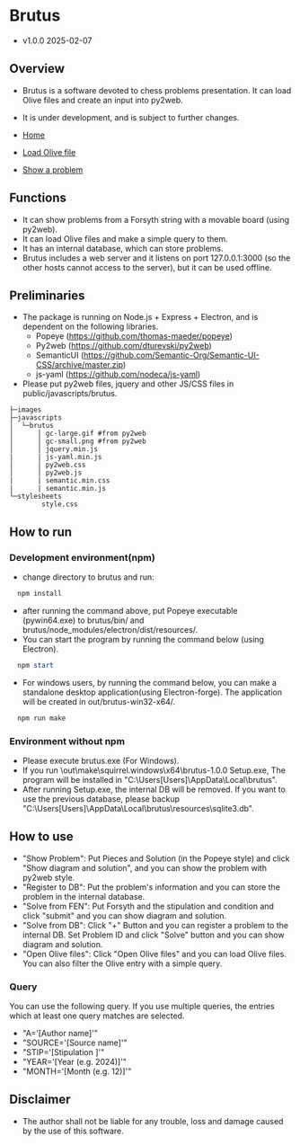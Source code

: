 # Brutus
 - v1.0.0 2025-02-07

## Overview
 - Brutus is a software devoted to chess problems presentation. It can load Olive files and create an input into py2web.
 - It is under development, and is subject to further changes.

 - [Home](README_imgs/ss1.png)
 - [Load Olive file](README_imgs/ss2.png)
 - [Show a problem](README_imgs/ss3.png)

## Functions
 - It can show problems from a Forsyth string with a movable board (using py2web).
 - It can load Olive files and make a simple query to them.
 - It has an internal database, which can store problems.
 - Brutus includes a web server and it listens on port 127.0.0.1:3000 (so the other hosts cannot access to the server), but it can be used offline.

## Preliminaries
 - The package is running on Node.js + Express + Electron, and is dependent on the following libraries.
   + Popeye (https://github.com/thomas-maeder/popeye)
   + Py2web (https://github.com/dturevski/py2web)
   + SemanticUI (https://github.com/Semantic-Org/Semantic-UI-CSS/archive/master.zip)
   + js-yaml (https://github.com/nodeca/js-yaml)
 - Please put py2web files, jquery and other JS/CSS files in public/javascripts/brutus.
```
├─images
├─javascripts
│  └─brutus
│      │ gc-large.gif #from py2web
│      │ gc-small.png #from py2web
│      │ jquery.min.js 
|      | js-yaml.min.js
│      │ py2web.css
│      │ py2web.js
|      | semantic.min.css
|      | semantic.min.js
└─stylesheets
        style.css
```

## How to run
### Development environment(npm)
 - change directory to brutus and run:
 ```powershell
   npm install
 ``` 

 - after running the command above, put Popeye executable (pywin64.exe) to brutus/bin/ and brutus/node_modules/electron/dist/resources/.
 - You can start the program by running the command below (using Electron).
 ```powershell
   npm start
 ```

- For windows users, by running the command below, you can make a standalone desktop application(using Electron-forge).
  The application will be created in out/brutus-win32-x64/. 
 ```powershell
   npm run make
 ```

### Environment without npm
- Please execute brutus.exe (For Windows).
- If you run \out\make\squirrel.windows\x64\brutus-1.0.0 Setup.exe, The program will be installed in "C:\Users\[Users]\AppData\Local\brutus".
- After running Setup.exe, the internal DB will be removed. If you want to use the previous database, please backup "C:\Users\[Users]\AppData\Local\brutus\resources\sqlite3.db".

## How to use
- "Show Problem": Put Pieces and Solution (in the Popeye style) and click "Show diagram and solution", and you can show the problem with py2web style.
- "Register to DB": Put the problem's information and you can store the problem in the internal database.
- "Solve from FEN": Put Forsyth and the stipulation and condition and click "submit" and you can show diagram and solution.
- "Solve from DB": Click "+" Button and you can register a problem to the internal DB. Set Problem ID and click "Solve" button and you can show diagram and solution.
- "Open Olive files": Click "Open Olive files" and you can load Olive files. You can also filter the Olive entry with a simple query.

### Query
You can use the following query. If you use multiple queries, the entries which at least one query matches are selected.
- "A='[Author name]'"
- "SOURCE='[Source name]'"
- "STIP='[Stipulation ]'"
- "YEAR='[Year (e.g. 2024)]'"
- "MONTH='[Month (e.g. 12)]'"

## Disclaimer
 - The author shall not be liable for any trouble, loss and damage caused by the use of this software.

